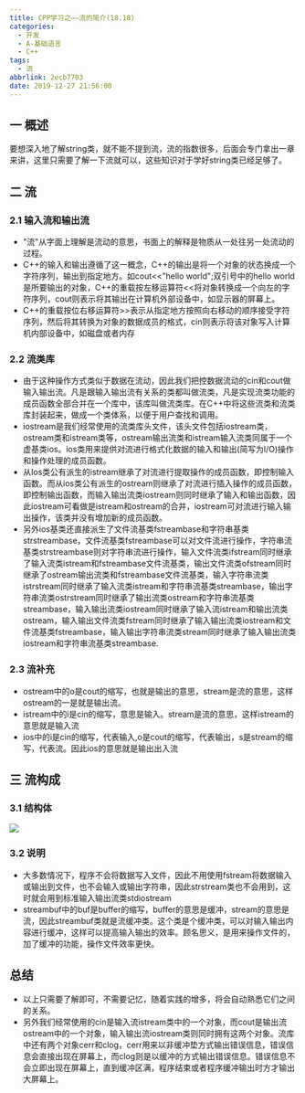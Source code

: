 ```yaml
---
title: CPP学习之——流的简介(18.18)
categories:
  - 开发
  - A-基础语言
  - C++
tags:
  - 流
abbrlink: 2ecb7703
date: 2019-12-27 21:56:00
---
```

## 一 概述

要想深入地了解string类，就不能不提到流，流的指数很多，后面会专门拿出一章来讲，这里只需要了解一下流就可以，这些知识对于学好string类已经足够了。  

<!--more-->

## 二  流

### 2.1 输入流和输出流

* "流"从字面上理解是流动的意思，书面上的解释是物质从一处往另一处流动的过程。
* C++的输入和输出遵循了这一概念，C++的输出是将一个对象的状态换成一个字符序列，输出到指定地方。如cout<<"hello world";双引号中的hello world是所要输出的对象，C++的重载按左移运算符<<将对象转换成一个向左的字符序列，cout则表示将其输出在计算机外部设备中，如显示器的屏幕上。
* C++的重载按位右移运算符>>表示从指定地方按照向右移动的顺序接受字符序列，然后将其转换为对象的数据成员的格式，cin则表示将该对象写入计算机内部设备中，如磁盘或者内存

### 2.2 流类库
* 由于这种操作方式类似于数据在流动，因此我们把控数据流动的cin和cout做输入输出流。凡是跟输入输出流有关系的类都叫做流类，凡是实现流类功能的成员函数全部合并在一个库中，该库叫做流类库。在C++中将这些流类和流类库封装起来，做成一个类体系，以便于用户查找和调用。
* iostream是我们经常使用的流类库头文件，该头文件包括iostream类，ostream类和istream类等，ostream输出流类和istream输入流类同属于一个虚基类ios。ios类用来提供对流进行格式化数据的输入和输出(简写为I/O)操作和操作处理的成员函数。
* 从Ios类公有派生的istream继承了对流进行提取操作的成员函数，即控制输入函数。而从ios类公有派生的ostream则继承了对流进行插入操作的成员函数，即控制输出函数，而输入输出流类iostream则同时继承了输入和输出函数，因此iostream可看做是istream和ostream的合并，iostream可对流进行输入输出操作，该类并没有增加新的成员函数。
* 另外ios基类还直接派生了文件流基类fstreambase和字符串基类strstreambase，文件流基类fstreambase可以对文件流进行操作，字符串流基类strstreambase则对字符串流进行操作，输入文件流类ifstream同时继承了输入流类istream和fstreambase文件流基类，输出文件流类ofstream同时继承了ostream输出流类和fstreambase文件流基类，输入字符串流类istrstream同时继承了输入流类istream和字符串流基类streambase，输出字符串流类ostrstream同时继承了输出流类ostream和字符串流基类streambase，输入输出流类iostream同时继承了输入流istream和输出流类ostream，输入输出文件流类fstream同时继承了输入输出流类iostream和文件流基类fstreambase，输入输出字符串流类stream同时继承了输入输出流类iostream和字符串流基类streambase.

### 2.3 流补充

* ostream中的o是cout的缩写，也就是输出的意思，stream是流的意思，这样ostream的一是就是输出流。
* istream中的i是cin的缩写，意思是输入。stream是流的意思，这样istream的意思就是输入流
* ios中的i是cin的缩写，代表输入,o是cout的缩写，代表输出，s是stream的缩写，代表流。因此ios的意思就是输出出入流

## 三 流构成

### 3.1 结构体

![][1]

### 3.2 说明

* 大多数情况下，程序不会将数据写入文件，因此不用使用fstream将数据输入或输出到文件，也不会输入或输出字符串，因此strstream类也不会用到，这时就会用到标准输入输出流类stdiostream
* streambuf中的buf是buffer的缩写，buffer的意思是缓冲，stream的意思是流，因此streambuf类就是流缓冲类。这个类是个缓冲类，可以对输入输出内容进行缓冲，这样可以提高输入输出的效率。顾名思义，是用来操作文件的，加了缓冲的功能，操作文件效率更快。

## 总结

* 以上只需要了解即可，不需要记忆，随着实践的增多，将会自动熟悉它们之间的关系。
* 另外我们经常使用的cin是输入流istream类中的一个对象，而cout是输出流ostream中的一个对象，输入输出流iostream类则同时拥有这两个对象。流库中还有两个对象cerr和clog，cerr用来以非缓冲垫方式输出错误信息，错误信息会直接出现在屏幕上，而clog则是以缓冲的方式输出错误信息。错误信息不会立即出现在屏幕上，直到缓冲区满，程序结束或者程序缓冲输出时方才输出大屏幕上。

[1]: https://cdn.jsdelivr.net/gh/PGzxc/CDN@master/blog-image/cpp-iostream.png